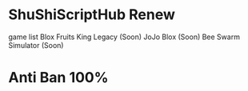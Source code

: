 # ShuShiScriptHub Renew
game list 
Blox Fruits
King Legacy (Soon)
JoJo Blox (Soon)
Bee Swarm Simulator (Soon)
# Anti Ban 100%
